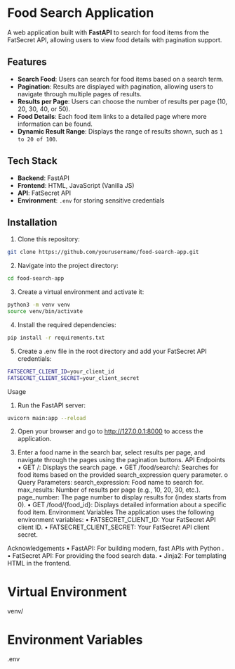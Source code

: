 # Food Search Application

A web application built with **FastAPI** to search for food items from the FatSecret API, allowing users to view food details with pagination support.

## Features

- **Search Food**: Users can search for food items based on a search term.
- **Pagination**: Results are displayed with pagination, allowing users to navigate through multiple pages of results.
- **Results per Page**: Users can choose the number of results per page (10, 20, 30, 40, or 50).
- **Food Details**: Each food item links to a detailed page where more information can be found.
- **Dynamic Result Range**: Displays the range of results shown, such as `1 to 20 of 100`.

## Tech Stack

- **Backend**: FastAPI
- **Frontend**: HTML, JavaScript (Vanilla JS)
- **API**: FatSecret API
- **Environment**: `.env` for storing sensitive credentials

## Installation

1. Clone this repository:

```bash
git clone https://github.com/yourusername/food-search-app.git
```
2.	Navigate into the project directory:
```bash
cd food-search-app
```
3.	Create a virtual environment and activate it:

```bash
python3 -m venv venv
source venv/bin/activate
```

4.	Install the required dependencies:

```bash
pip install -r requirements.txt
```

5.	Create a .env file in the root directory and add your FatSecret API credentials:
```bash
FATSECRET_CLIENT_ID=your_client_id
FATSECRET_CLIENT_SECRET=your_client_secret
```

Usage
1.	Run the FastAPI server:
```bash
uvicorn main:app --reload
```

2.	Open your browser and go to http://127.0.0.1:8000 to access the application.

3.	Enter a food name in the search bar, select results per page, and navigate through the pages using the pagination buttons.
API Endpoints
•	GET /: Displays the search page.
•	GET /food/search/: Searches for food items based on the provided search_expression query parameter.
o	Query Parameters:
	search_expression: Food name to search for.
	max_results: Number of results per page (e.g., 10, 20, 30, etc.).
	page_number: The page number to display results for (index starts from 0).
•	GET /food/{food_id}: Displays detailed information about a specific food item.
Environment Variables
The application uses the following environment variables:
•	FATSECRET_CLIENT_ID: Your FatSecret API client ID.
•	FATSECRET_CLIENT_SECRET: Your FatSecret API client secret.


Acknowledgements
•	FastAPI: For building modern, fast APIs with Python .
•	FatSecret API: For providing the food search data.
•	Jinja2: For templating HTML in the frontend.


# Virtual Environment
venv/

# Environment Variables
.env


